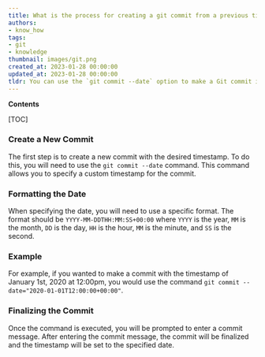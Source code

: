 ```yaml
---
title: What is the process for creating a git commit from a previous time period?
authors:
- know_how
tags:
- git
- knowledge
thumbnail: images/git.png
created_at: 2023-01-28 00:00:00
updated_at: 2023-01-28 00:00:00
tldr: You can use the `git commit --date` option to make a Git commit in the past.
---
```


**Contents**

[TOC]

### Create a New Commit

The first step is to create a new commit with the desired timestamp. To do this, you will need to use the `git commit --date` command. This command allows you to specify a custom timestamp for the commit. 

### Formatting the Date

When specifying the date, you will need to use a specific format. The format should be `YYYY-MM-DDTHH:MM:SS+00:00` where `YYYY` is the year, `MM` is the month, `DD` is the day, `HH` is the hour, `MM` is the minute, and `SS` is the second. 

### Example

For example, if you wanted to make a commit with the timestamp of January 1st, 2020 at 12:00pm, you would use the command `git commit --date="2020-01-01T12:00:00+00:00"`.

### Finalizing the Commit

Once the command is executed, you will be prompted to enter a commit message. After entering the commit message, the commit will be finalized and the timestamp will be set to the specified date.
